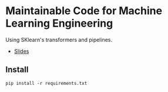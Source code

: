 # Maintainable Code for Machine Learning Engineering

Using SKlearn's transformers and pipelines.

* [Slides](https://speakerdeck.com/klemag/maintainable-code-for-ml-engineering)

## Install

`pip install -r requirements.txt`